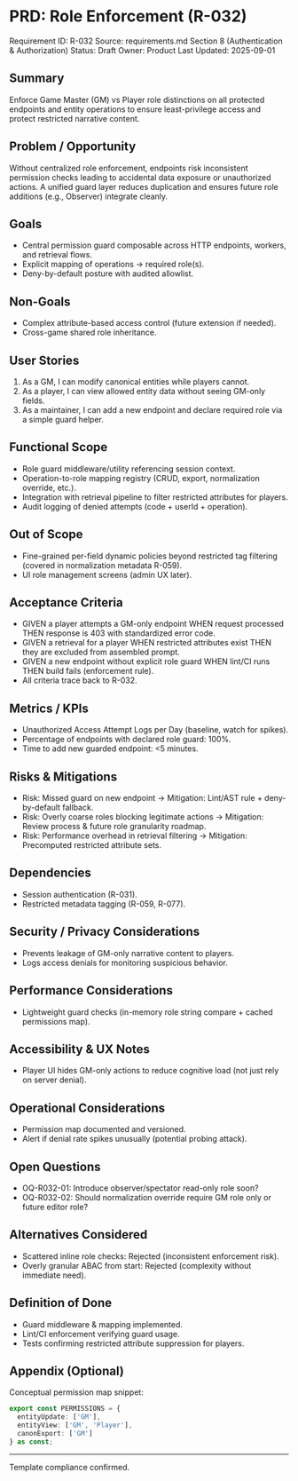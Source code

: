 # PRD: Role Enforcement (R-032)

Requirement ID: R-032
Source: requirements.md Section 8 (Authentication & Authorization)
Status: Draft
Owner: Product
Last Updated: 2025-09-01

## Summary

Enforce Game Master (GM) vs Player role distinctions on all protected endpoints and entity operations to ensure least-privilege access and protect restricted narrative content.

## Problem / Opportunity

Without centralized role enforcement, endpoints risk inconsistent permission checks leading to accidental data exposure or unauthorized actions. A unified guard layer reduces duplication and ensures future role additions (e.g., Observer) integrate cleanly.

## Goals

- Central permission guard composable across HTTP endpoints, workers, and retrieval flows.
- Explicit mapping of operations → required role(s).
- Deny-by-default posture with audited allowlist.

## Non-Goals

- Complex attribute-based access control (future extension if needed).
- Cross-game shared role inheritance.

## User Stories

1. As a GM, I can modify canonical entities while players cannot.
2. As a player, I can view allowed entity data without seeing GM-only fields.
3. As a maintainer, I can add a new endpoint and declare required role via a simple guard helper.

## Functional Scope

- Role guard middleware/utility referencing session context.
- Operation-to-role mapping registry (CRUD, export, normalization override, etc.).
- Integration with retrieval pipeline to filter restricted attributes for players.
- Audit logging of denied attempts (code + userId + operation).

## Out of Scope

- Fine-grained per-field dynamic policies beyond restricted tag filtering (covered in normalization metadata R-059).
- UI role management screens (admin UX later).

## Acceptance Criteria

- GIVEN a player attempts a GM-only endpoint WHEN request processed THEN response is 403 with standardized error code.
- GIVEN a retrieval for a player WHEN restricted attributes exist THEN they are excluded from assembled prompt.
- GIVEN a new endpoint without explicit role guard WHEN lint/CI runs THEN build fails (enforcement rule).
- All criteria trace back to R-032.

## Metrics / KPIs

- Unauthorized Access Attempt Logs per Day (baseline, watch for spikes).
- Percentage of endpoints with declared role guard: 100%.
- Time to add new guarded endpoint: <5 minutes.

## Risks & Mitigations

- Risk: Missed guard on new endpoint → Mitigation: Lint/AST rule + deny-by-default fallback.
- Risk: Overly coarse roles blocking legitimate actions → Mitigation: Review process & future role granularity roadmap.
- Risk: Performance overhead in retrieval filtering → Mitigation: Precomputed restricted attribute sets.

## Dependencies

- Session authentication (R-031).
- Restricted metadata tagging (R-059, R-077).

## Security / Privacy Considerations

- Prevents leakage of GM-only narrative content to players.
- Logs access denials for monitoring suspicious behavior.

## Performance Considerations

- Lightweight guard checks (in-memory role string compare + cached permissions map).

## Accessibility & UX Notes

- Player UI hides GM-only actions to reduce cognitive load (not just rely on server denial).

## Operational Considerations

- Permission map documented and versioned.
- Alert if denial rate spikes unusually (potential probing attack).

## Open Questions

- OQ-R032-01: Introduce observer/spectator read-only role soon?
- OQ-R032-02: Should normalization override require GM role only or future editor role?

## Alternatives Considered

- Scattered inline role checks: Rejected (inconsistent enforcement risk).
- Overly granular ABAC from start: Rejected (complexity without immediate need).

## Definition of Done

- Guard middleware & mapping implemented.
- Lint/CI enforcement verifying guard usage.
- Tests confirming restricted attribute suppression for players.

## Appendix (Optional)

Conceptual permission map snippet:

```ts
export const PERMISSIONS = {
  entityUpdate: ['GM'],
  entityView: ['GM', 'Player'],
  canonExport: ['GM']
} as const;
```

---
Template compliance confirmed.
